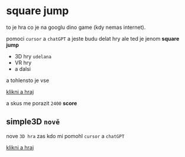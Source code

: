 square jump
===========



to je hra co je na googlu dino game (kdy nemas internet).

pomoci  `cursor`  a  `chatGPT` a jeste budu delat hry ale ted je jenom **square jump**

  * 3D hry `udelana` 
  * VR hry
  * a dalsi

a tohlensto je vse

[klikni a hraj](ttps://html-preview.github.io/?url=https://github.com/schovanek0104-hash/game/blob/main/index.html)

a skus me porazit `2400`  **score**

simple3D `novĕ`
--------
nove `3D hra` zas kdo mi pomohl `cursor` a  `chatGPT` 

[klikni a hraj](https://htmlpreview.github.io/?https://github.com/schovanek0104-hash/game/blob/main/index2.html)
